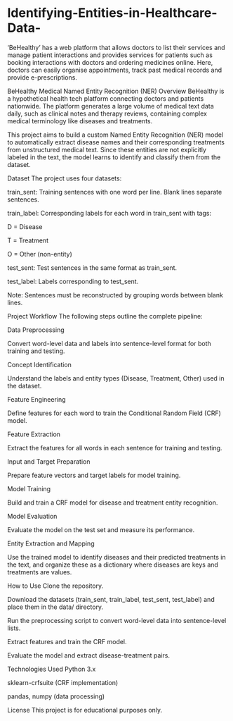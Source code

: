 # Identifying-Entities-in-Healthcare-Data-
‘BeHealthy’ has a web platform that allows doctors to list their services and manage patient interactions and provides services for patients such as booking interactions with doctors and ordering medicines online. Here, doctors can easily organise appointments, track past medical records and provide e-prescriptions.

BeHealthy Medical Named Entity Recognition (NER)
Overview
BeHealthy is a hypothetical health tech platform connecting doctors and patients nationwide. The platform generates a large volume of medical text data daily, such as clinical notes and therapy reviews, containing complex medical terminology like diseases and treatments.

This project aims to build a custom Named Entity Recognition (NER) model to automatically extract disease names and their corresponding treatments from unstructured medical text. Since these entities are not explicitly labeled in the text, the model learns to identify and classify them from the dataset.

Dataset
The project uses four datasets:

train_sent: Training sentences with one word per line. Blank lines separate sentences.

train_label: Corresponding labels for each word in train_sent with tags:

D = Disease

T = Treatment

O = Other (non-entity)

test_sent: Test sentences in the same format as train_sent.

test_label: Labels corresponding to test_sent.

Note: Sentences must be reconstructed by grouping words between blank lines.

Project Workflow
The following steps outline the complete pipeline:

Data Preprocessing

Convert word-level data and labels into sentence-level format for both training and testing.

Concept Identification

Understand the labels and entity types (Disease, Treatment, Other) used in the dataset.

Feature Engineering

Define features for each word to train the Conditional Random Field (CRF) model.

Feature Extraction

Extract the features for all words in each sentence for training and testing.

Input and Target Preparation

Prepare feature vectors and target labels for model training.

Model Training

Build and train a CRF model for disease and treatment entity recognition.

Model Evaluation

Evaluate the model on the test set and measure its performance.

Entity Extraction and Mapping

Use the trained model to identify diseases and their predicted treatments in the text, and organize these as a dictionary where diseases are keys and treatments are values.

How to Use
Clone the repository.

Download the datasets (train_sent, train_label, test_sent, test_label) and place them in the data/ directory.

Run the preprocessing script to convert word-level data into sentence-level lists.

Extract features and train the CRF model.

Evaluate the model and extract disease-treatment pairs.

Technologies Used
Python 3.x

sklearn-crfsuite (CRF implementation)

pandas, numpy (data processing)

License
This project is for educational purposes only.
